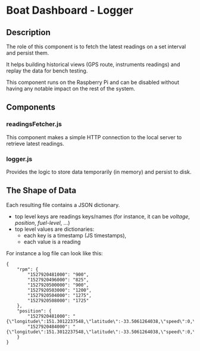 # Boat Dashboard - Logger

## Description

The role of this component is to fetch the latest readings on a set interval and persist them.

It helps building historical views (GPS route, instruments readings) and replay the data for bench testing.

This component runs on the Raspberry Pi and can be disabled without having any notable impact on the rest of the system.

## Components

### readingsFetcher.js

This component makes a simple HTTP connection to the local server to retrieve latest readings.

### logger.js

Provides the logic to store data temporarily (in memory) and persist to disk.

## The Shape of Data

Each resulting file contains a JSON dictionary.
* top level keys are readings keys/names (for instance, it can be *voltage*, *position*, *fuel-level*, ...)
* top level values are dictionaries:
    * each key is a timestamp (JS timestamps),
    * each value is a reading

For instance a log file can look like this:

```
{
    "rpm": {
        "1527920481000": "900",
        "1527920496000": "825",
        "1527920500000": "900",
        "1527920503000": "1200",
        "1527920504000": "1275",
        "1527920508000": "1725"
    },
    "position": {
        "1527920481000": "{\"longitude\":151.3012237548,\"latitude\":-33.5061264038,\"speed\":0,\"course\":0,\"numberOfSatellites\":6,\"hdop\":1.31,\"datetime\":1527920481000}",
        "1527920484000": "{\"longitude\":151.3012237548,\"latitude\":-33.5061264038,\"speed\":0,\"course\":0,\"numberOfSatellites\":6,\"hdop\":1.31,\"datetime\":1527920484000}"
    }
}
```